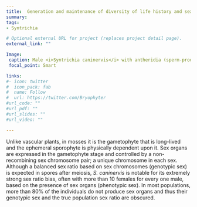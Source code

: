 ```yaml
---
title:  Generation and maintenance of diversity of life history and sexual systems
summary: 
tags:
- Syntrichia

# Optional external URL for project (replaces project detail page).
external_link: ""

Image:
 caption: Male <i>Syntrichia caninervis</i> with antheridia (sperm-producing sex organs).  
 focal_point: Smart

links:
#- icon: twitter
#  icon_pack: fab
#  name: Follow
#  url: https://twitter.com/Bryophyter
#url_code: ""
#url_pdf: ""
#url_slides: ""
#url_video: ""

---
```


Unlike vascular plants, in mosses it is the gametophyte that is long-lived and the ephemeral sporophyte is physically dependent upon it. 
Sex organs are expressed in the gametophyte stage and controlled by a non-recombining sex chromosome pair; a unique chromosome in each sex. 
Although a balanced sex ratio based on sex chromosomes (genotypic sex) is expected in spores after meiosis, <i>S. caninervis</i> is notable for its extremely strong sex ratio bias, often with more than 10 females for every one male, based on the presence of sex organs (phenotypic sex). 
In most populations, more than 80% of the individuals do not produce sex organs and thus their genotypic sex and the true population sex ratio are obscured.
